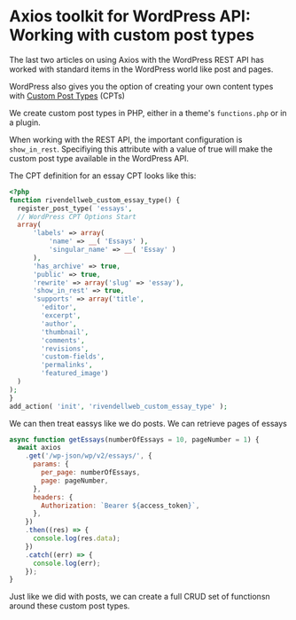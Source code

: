 # Axios toolkit for WordPress API: Working with custom post types

The last two articles on using Axios with the WordPress REST API has worked with standard items in the WordPress world like post and pages.

WordPress also gives you the option of creating your own content types with [Custom Post Types](https://wordpress.org/support/article/post-types/) (CPTs)

We create custom post types in PHP, either in a theme's `functions.php` or in a plugin.

When working with the REST API, the important configuration is `show_in_rest`. Specifiying this attribute with a value of true will make the custom post type available in the WordPress API.

The CPT definition for an essay CPT looks like this:

```php
<?php
function rivendellweb_custom_essay_type() {
  register_post_type( 'essays',
  // WordPress CPT Options Start
  array(
      'labels' => array(
          'name' => __( 'Essays' ),
          'singular_name' => __( 'Essay' )
      ),
      'has_archive' => true,
      'public' => true,
      'rewrite' => array('slug' => 'essay'),
      'show_in_rest' => true,
      'supports' => array('title',
        'editor',
        'excerpt',
        'author',
        'thumbnail',
        'comments',
        'revisions',
        'custom-fields',
        'permalinks',
        'featured_image')
  )
);
}
add_action( 'init', 'rivendellweb_custom_essay_type' );
```

We can then treat eassys like we do posts. We can retrieve pages of essays

```js
async function getEssays(numberOfEssays = 10, pageNumber = 1) {
  await axios
    .get('/wp-json/wp/v2/essays/', {
      params: {
        per_page: numberOfEssays,
        page: pageNumber,
      },
      headers: {
        Authorization: `Bearer ${access_token}`,
      },
    })
    .then((res) => {
      console.log(res.data);
    })
    .catch((err) => {
      console.log(err);
    });
}
```

Just like we did with posts, we can create a full CRUD set of functionsn around these custom post types.
